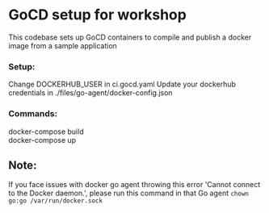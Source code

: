# GoCD setup for workshop

This codebase sets up GoCD containers to compile and publish a
docker image from a sample application

### Setup:

Change DOCKERHUB_USER in ci.gocd.yaml
Update your dockerhub credentials in ./files/go-agent/docker-config.json

### Commands:

 docker-compose build <br/>
 docker-compose up <br/>

## Note: 
If you face issues with docker go agent throwing this error 'Cannot connect to the Docker daemon.',
please run this command in that Go agent ```chown go:go /var/run/docker.sock```

